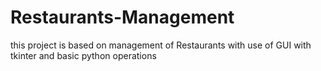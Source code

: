 # Restaurants-Management
this project is based on management of Restaurants with use of GUI with tkinter and basic python operations
